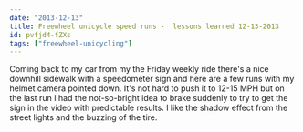 ```yaml
---
date: "2013-12-13"
title: Freewheel unicycle speed runs -  lessons learned 12-13-2013
id: pvfjd4-fZXs
tags: ["freewheel-unicycling"]
---
```


Coming back to my car from my the Friday weekly ride there's a nice downhill sidewalk with a speedometer sign and here are a few runs with my helmet camera pointed down. It's not hard to push it to 12-15 MPH but on the last run I had the not-so-bright idea to brake suddenly to try to get the sign in the video with predictable results. I like the shadow effect from the street lights and the buzzing of the tire.

